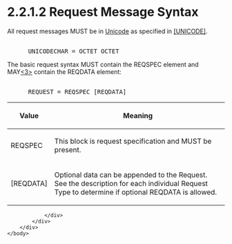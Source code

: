 <html dir="LTR" xmlns:mshelp="http://msdn.microsoft.com/mshelp" xmlns:ddue="http://ddue.schemas.microsoft.com/authoring/2003/5" xmlns:xlink="http://www.w3.org/1999/xlink" xmlns:tool="http://www.microsoft.com/tooltip">
    <head>
        <meta http-equiv="Content-Type" content="text/html; CHARSET=utf-8"></meta>
        <meta name="save" content="history"></meta>
        <title>2.2.1.2 Request Message Syntax</title>
        <xml>
            <mshelp:toctitle title="2.2.1.2 Request Message Syntax"></mshelp:toctitle>
            <mshelp:rltitle title="[MS-SSAS8]: Request Message Syntax"></mshelp:rltitle>
            <mshelp:keyword index="A" term="731b2d8d-a8bc-43b1-a5b9-a0f1b17afb37"></mshelp:keyword>
            <mshelp:attr name="DCSext.ContentType" value="open specification"></mshelp:attr>
            <mshelp:attr name="AssetID" value="731b2d8d-a8bc-43b1-a5b9-a0f1b17afb37"></mshelp:attr>
            <mshelp:attr name="TopicType" value="kbRef"></mshelp:attr>
            <mshelp:attr name="DCSext.Title" value="[MS-SSAS8]: Request Message Syntax" />
        </xml>
    </head>
    <body>
        <div id="header">
            <h1 class="heading">2.2.1.2 Request Message Syntax</h1>
        </div>
        <div id="mainSection">
            <div id="mainBody">
                <div id="allHistory" class="saveHistory"></div>
                <div id="sectionSection0" class="section" name="collapseableSection">
                    

<p>All request messages MUST be in <a href="c527450b-f5bd-424b-8c98-ba6365288f35.md#gt_c305d0ab-8b94-461a-bd76-13b40cb8c4d8">Unicode</a> as specified in <a href="https://go.microsoft.com/fwlink/?LinkId=90550">[UNICODE]</a>.</p>

<dl>
<dd>
<div><pre>            
 UNICODECHAR = OCTET OCTET
</pre></div>
</dd></dl>

<p>The basic request syntax MUST contain the REQSPEC element and
MAY<a id="Appendix_A_Target_3"></a><a href="05c9e5c4-4566-418c-a56e-69fca8d73f4b.md#Appendix_A_3" aria-label="Product behavior note 3">&lt;3&gt;</a> contain the REQDATA element:</p>

<dl>
<dd>
<div><pre>            
 REQUEST = REQSPEC [REQDATA]
</pre></div>
</dd></dl>

<table>
 <thead>
  <tr>
   <th>
   <p>Value</p>
   </th>
   <th>
   <p>Meaning</p>
   </th>
  </tr>
 </thead>
 <tr>
  <td>
  <p>REQSPEC</p>
  </td>
  <td>
  <p>This block is request specification and MUST be
  present.</p>
  </td>
 </tr>
 <tr>
  <td>
  <p>[REQDATA]</p>
  </td>
  <td>
  <p>Optional data can be appended to the Request. See the
  description for each individual Request Type to determine if optional REQDATA
  is allowed.</p>
  </td>
 </tr>
</table>

<p> </p>


                </div>
            </div>
        </div>
    </body>
</html>